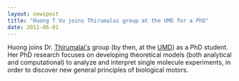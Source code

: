 ```yaml
---
layout: newspost
title: "Huong T Vu joins Thirumalai group at the UMD for a PhD"
date: 2011-06-01
---
```

Huong joins Dr. [Thirumalai's](https://sites.cns.utexas.edu/thirumalai) group (by then, at the [UMD](http://biotheory.umd.edu/)) as a PhD student. Her PhD research focuses on developing theoretical models (both analytical and computational) to analyze and interpret single molecule experiments, in order to discover new general principles of biological motors. 
